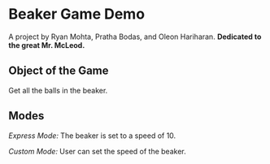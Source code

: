 # Beaker Game Demo
A project by Ryan Mohta, Pratha Bodas, and Oleon Hariharan. <b>Dedicated to the great Mr. McLeod.</b>

<h2>Object of the Game</h2>
<p>Get all the balls in the beaker.</p>

<h2>Modes</h2>
<p><i>Express Mode:</i> The beaker is set to a speed of 10.</p>
<p><i>Custom Mode:</i> User can set the speed of the beaker.</p>
